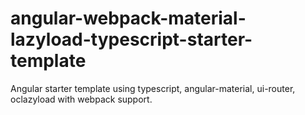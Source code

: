# angular-webpack-material-lazyload-typescript-starter-template
Angular starter template using typescript, angular-material, ui-router, oclazyload with webpack support.

